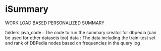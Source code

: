 # iSummary
WORK LOAD BASED PERSONALIZED SUMMARY

folders
java_code : The code to run the summary creator for dbpedia (can be used for other datasets too)
data : The data including the train-test set and rank of DBPedia nodes based on frequencies in the query log
